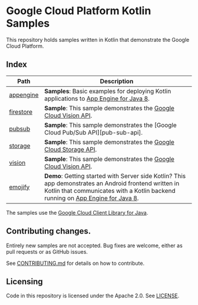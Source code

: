 # Google Cloud Platform Kotlin Samples

This repository holds samples written in Kotlin that demonstrate the Google
Cloud Platform.

## Index

|Path|Description|
|---|---|
|[appengine](appengine)|**Samples**: Basic examples for deploying Kotlin applications to [App Engine for Java 8][appengine].|
|[firestore](firestore)|**Sample**: This sample demonstrates the [Google Cloud Vision API][firestore-api].|
|[pubsub](pubsub)|**Sample**: This sample demonstrates the [Google Cloud Pub/Sub API][pub-sub-api].|
|[storage](storage)|**Sample**: This sample demonstrates the [Google Cloud Storage API][storage-api].|
|[vision](vision)|**Sample**: This sample demonstrates the [Google Cloud Vision API][vision-api].|
|[emojify](getting-started/android-with-appengine)|**Demo**: Getting started with Server side Kotlin? This app demonstrates an Android frontend written in Kotlin that communicates with a Kotlin backend running on [App Engine for Java 8][appengine].|

The samples use the [Google Cloud Client Library for Java][google-cloud-java].

## Contributing changes.

Entirely new samples are not accepted. Bug fixes are welcome, either as pull
requests or as GitHub issues.

See [CONTRIBUTING.md](CONTRIBUTING.md) for details on how to contribute.

## Licensing

Code in this repository is licensed under the Apache 2.0. See [LICENSE](LICENSE).

[appengine]: https://cloud.google.com/appengine/docs/standard/java/runtime-java8
[storage-api]: https://cloud.google.com/storage/
[vision-api]: https://cloud.google.com/vision/
[pubsub-api]: https://cloud.google.com/pubsub/
[firestore-api]: https://cloud.google.com/firestore/
[google-cloud-java]: https://googlecloudplatform.github.io/google-cloud-java